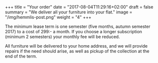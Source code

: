 +++
title = "Your order"
date = "2017-08-04T11:29:16+02:00"
draft = false
summary = "We deliver all your furniture into your flat."
image = "/img/hemmlis-post.png"
weight = "4"
+++

The minimum lease term is one semester (five months, autumn semester 2017) to a cost of 299:- a month. If you choose a longer subscription (minimum 2 semesters) your monthly fee will be reduced. 

All furniture will be delivered to your home address, and we will provide repairs if the need should arise, as well as pickup of the collection at the end of the term.